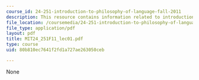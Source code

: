 ```yaml
---
course_id: 24-251-introduction-to-philosophy-of-language-fall-2011
description: This resource contains information related to introduction.
file_location: /coursemedia/24-251-introduction-to-philosophy-of-language-fall-2011/80b810ec7641f2fd1a727ae263050ceb_MIT24_251F11_lec01.pdf
file_type: application/pdf
layout: pdf
title: MIT24_251F11_lec01.pdf
type: course
uid: 80b810ec7641f2fd1a727ae263050ceb

---
```

None